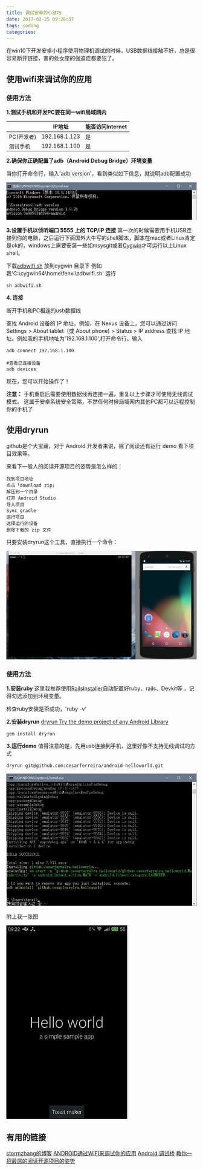 ```yaml
---
title: 调试安卓的小技巧
date: 2017-02-25 09:26:57
tags: coding
categories:
---
```

在win10下开发安卓小程序使用物理机调试的时候，USB数据线接触不好，总是很容易断开链接，害的处女座的强迫症都要犯了。

<!--more-->
## 使用wifi来调试你的应用

### 使用方法
**1.测试手机和开发PC要在同一wifi局域网内**

||IP地址|能否访问Internet|
|---|---|---|
|PC(开发者)|192.168.1.123|是|
|测试手机|192.168.1.100|是|

**2.确保你正确配置了adb（Android Debug Bridge）环境变量**

当你打开命令行，输入'adb version'，看到类似如下信息，就说明adb配置成功

![](/images/coding/android/adb.png)

**3.设置手机以侦听端口 5555 上的 TCP/IP 连接**
第一次的时候需要用手机USB连接到你的电脑，之后运行下面国外大牛写的shell脚本，脚本在mac或者Linux肯定是ok的，windows上需要安装一些如msysgit或者[Cygwin](https://www.cygwin.com/setup-x86.exe)才可运行以上Linux shell。

下载[adbwifi.sh](https://gist.github.com/stormzhang/6fa157ceb7980a25fbf0) 放到cygwin 目录下 例如我'C:\cygwin64\home\fenxi\adbwifi.sh'
运行
```
sh adbwifi.sh
```

**4. 连接**

断开手机和PC相连的usb数据线

查找 Android 设备的 IP 地址。例如，在 Nexus 设备上，您可以通过访问 Settings > About tablet（或 About phone) > Status > IP address 查找 IP 地址。例如我的手机地址为'192.168.1.100',打开命令行，输入
```
adb connect 192.168.1.100

#查看已连接设备
adb devices
```
现在，您可以开始操作了！

**注意：**
手机重启后需要使用数据线再连接一遍，重复以上步骤才可使用无线调试模式。
这属于安卓系统安全策略，不然任何时候局域网内其他PC都可以远程控制你的手机了

## 使用dryrun

github是个大宝藏，对于 Android 开发者来说，除了阅读还有运行 demo 看下项目效果等。

来看下一般人的阅读开源项目的姿势是怎么样的：
```
找到项目地址
点击「download zip」
解压到一个目录
打开 Android Studio
导入项目
Sync gradle
运行项目
选择运行的设备
删除下载的 zip 文件
```
只要安装dryrun这个工具，直接执行一个命令：

![](/images/coding/android/usage_v4.gif)

### 使用方法
**1.安装ruby**
这里我推荐使用[RailsInstaller](http://railsinstaller.org/en)自动配置好ruby、rails、Devkit等
，记得勾选添加到环境变量。

检查ruby安装是否成功，'ruby -v'

**2.安装dryrun**
[dryrun Try the demo project of any Android Library](https://github.com/cesarferreira/dryrun)

```
gem install dryrun
```
**3.运行demo**
值得注意的是，先用usb连接到手机，这里好像不支持无线调试的方式
```
dryrun git@github.com:cesarferreira/android-helloworld.git
```
![](/images/coding/android/dryrun-success.jpg)

附上我一张图

![](/images/coding/android/hello-world.jpg)

## 有用的链接
[stormzhang的博客](http://stormzhang.com/friends/)
[ANDROID通过WIFI来调试你的应用](http://stormzhang.com/android/2014/08/27/adb-over-wifi/)
[Android 调试桥](https://developer.android.com/studio/command-line/adb.html)
[教你一招最屌的阅读开源项目的姿势](http://stormzhang.com/2016/10/19/how-to-read-and-run-the-demo/)
